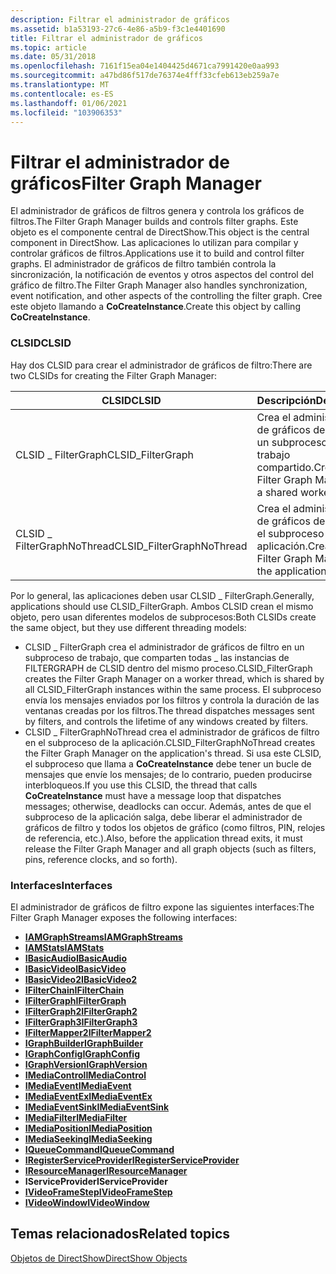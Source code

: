 ```yaml
---
description: Filtrar el administrador de gráficos
ms.assetid: b1a53193-27c6-4e86-a5b9-f3c1e4401690
title: Filtrar el administrador de gráficos
ms.topic: article
ms.date: 05/31/2018
ms.openlocfilehash: 7161f15ea04e1404425d4671ca7991420e0aa993
ms.sourcegitcommit: a47bd86f517de76374e4fff33cfeb613eb259a7e
ms.translationtype: MT
ms.contentlocale: es-ES
ms.lasthandoff: 01/06/2021
ms.locfileid: "103906353"
---
```

# <a name="filter-graph-manager"></a><span data-ttu-id="0327c-103">Filtrar el administrador de gráficos</span><span class="sxs-lookup"><span data-stu-id="0327c-103">Filter Graph Manager</span></span>

<span data-ttu-id="0327c-104">El administrador de gráficos de filtros genera y controla los gráficos de filtros.</span><span class="sxs-lookup"><span data-stu-id="0327c-104">The Filter Graph Manager builds and controls filter graphs.</span></span> <span data-ttu-id="0327c-105">Este objeto es el componente central de DirectShow.</span><span class="sxs-lookup"><span data-stu-id="0327c-105">This object is the central component in DirectShow.</span></span> <span data-ttu-id="0327c-106">Las aplicaciones lo utilizan para compilar y controlar gráficos de filtros.</span><span class="sxs-lookup"><span data-stu-id="0327c-106">Applications use it to build and control filter graphs.</span></span> <span data-ttu-id="0327c-107">El administrador de gráficos de filtro también controla la sincronización, la notificación de eventos y otros aspectos del control del gráfico de filtro.</span><span class="sxs-lookup"><span data-stu-id="0327c-107">The Filter Graph Manager also handles synchronization, event notification, and other aspects of the controlling the filter graph.</span></span> <span data-ttu-id="0327c-108">Cree este objeto llamando a **CoCreateInstance**.</span><span class="sxs-lookup"><span data-stu-id="0327c-108">Create this object by calling **CoCreateInstance**.</span></span>

### <a name="clsid"></a><span data-ttu-id="0327c-109">CLSID</span><span class="sxs-lookup"><span data-stu-id="0327c-109">CLSID</span></span>

<span data-ttu-id="0327c-110">Hay dos CLSID para crear el administrador de gráficos de filtro:</span><span class="sxs-lookup"><span data-stu-id="0327c-110">There are two CLSIDs for creating the Filter Graph Manager:</span></span>



| <span data-ttu-id="0327c-111">CLSID</span><span class="sxs-lookup"><span data-stu-id="0327c-111">CLSID</span></span>                      | <span data-ttu-id="0327c-112">Descripción</span><span class="sxs-lookup"><span data-stu-id="0327c-112">Description</span></span>                                                 |
|----------------------------|-------------------------------------------------------------|
| <span data-ttu-id="0327c-113">CLSID \_ FilterGraph</span><span class="sxs-lookup"><span data-stu-id="0327c-113">CLSID\_FilterGraph</span></span>         | <span data-ttu-id="0327c-114">Crea el administrador de gráficos de filtro en un subproceso de trabajo compartido.</span><span class="sxs-lookup"><span data-stu-id="0327c-114">Creates the Filter Graph Manager on a shared worker thread.</span></span> |
| <span data-ttu-id="0327c-115">CLSID \_ FilterGraphNoThread</span><span class="sxs-lookup"><span data-stu-id="0327c-115">CLSID\_FilterGraphNoThread</span></span> | <span data-ttu-id="0327c-116">Crea el administrador de gráficos de filtro en el subproceso de la aplicación.</span><span class="sxs-lookup"><span data-stu-id="0327c-116">Creates the Filter Graph Manager on the application thread.</span></span> |



 

<span data-ttu-id="0327c-117">Por lo general, las aplicaciones deben usar CLSID \_ FilterGraph.</span><span class="sxs-lookup"><span data-stu-id="0327c-117">Generally, applications should use CLSID\_FilterGraph.</span></span> <span data-ttu-id="0327c-118">Ambos CLSID crean el mismo objeto, pero usan diferentes modelos de subprocesos:</span><span class="sxs-lookup"><span data-stu-id="0327c-118">Both CLSIDs create the same object, but they use different threading models:</span></span>

-   <span data-ttu-id="0327c-119">CLSID \_ FilterGraph crea el administrador de gráficos de filtro en un subproceso de trabajo, que comparten todas \_ las instancias de FILTERGRAPH de CLSID dentro del mismo proceso.</span><span class="sxs-lookup"><span data-stu-id="0327c-119">CLSID\_FilterGraph creates the Filter Graph Manager on a worker thread, which is shared by all CLSID\_FilterGraph instances within the same process.</span></span> <span data-ttu-id="0327c-120">El subproceso envía los mensajes enviados por los filtros y controla la duración de las ventanas creadas por los filtros.</span><span class="sxs-lookup"><span data-stu-id="0327c-120">The thread dispatches messages sent by filters, and controls the lifetime of any windows created by filters.</span></span>
-   <span data-ttu-id="0327c-121">CLSID \_ FilterGraphNoThread crea el administrador de gráficos de filtro en el subproceso de la aplicación.</span><span class="sxs-lookup"><span data-stu-id="0327c-121">CLSID\_FilterGraphNoThread creates the Filter Graph Manager on the application's thread.</span></span> <span data-ttu-id="0327c-122">Si usa este CLSID, el subproceso que llama a **CoCreateInstance** debe tener un bucle de mensajes que envíe los mensajes; de lo contrario, pueden producirse interbloqueos.</span><span class="sxs-lookup"><span data-stu-id="0327c-122">If you use this CLSID, the thread that calls **CoCreateInstance** must have a message loop that dispatches messages; otherwise, deadlocks can occur.</span></span> <span data-ttu-id="0327c-123">Además, antes de que el subproceso de la aplicación salga, debe liberar el administrador de gráficos de filtro y todos los objetos de gráfico (como filtros, PIN, relojes de referencia, etc.).</span><span class="sxs-lookup"><span data-stu-id="0327c-123">Also, before the application thread exits, it must release the Filter Graph Manager and all graph objects (such as filters, pins, reference clocks, and so forth).</span></span>

### <a name="interfaces"></a><span data-ttu-id="0327c-124">Interfaces</span><span class="sxs-lookup"><span data-stu-id="0327c-124">Interfaces</span></span>

<span data-ttu-id="0327c-125">El administrador de gráficos de filtro expone las siguientes interfaces:</span><span class="sxs-lookup"><span data-stu-id="0327c-125">The Filter Graph Manager exposes the following interfaces:</span></span>

-   [<span data-ttu-id="0327c-126">**IAMGraphStreams**</span><span class="sxs-lookup"><span data-stu-id="0327c-126">**IAMGraphStreams**</span></span>](/windows/desktop/api/Strmif/nn-strmif-iamgraphstreams)
-   [<span data-ttu-id="0327c-127">**IAMStats**</span><span class="sxs-lookup"><span data-stu-id="0327c-127">**IAMStats**</span></span>](/windows/desktop/api/Control/nn-control-iamstats)
-   [<span data-ttu-id="0327c-128">**IBasicAudio**</span><span class="sxs-lookup"><span data-stu-id="0327c-128">**IBasicAudio**</span></span>](/windows/desktop/api/Control/nn-control-ibasicaudio)
-   [<span data-ttu-id="0327c-129">**IBasicVideo**</span><span class="sxs-lookup"><span data-stu-id="0327c-129">**IBasicVideo**</span></span>](/windows/desktop/api/Control/nn-control-ibasicvideo)
-   [<span data-ttu-id="0327c-130">**IBasicVideo2**</span><span class="sxs-lookup"><span data-stu-id="0327c-130">**IBasicVideo2**</span></span>](/windows/desktop/api/Control/nn-control-ibasicvideo2)
-   [<span data-ttu-id="0327c-131">**IFilterChain**</span><span class="sxs-lookup"><span data-stu-id="0327c-131">**IFilterChain**</span></span>](/windows/desktop/api/Strmif/nn-strmif-ifilterchain)
-   [<span data-ttu-id="0327c-132">**IFilterGraph**</span><span class="sxs-lookup"><span data-stu-id="0327c-132">**IFilterGraph**</span></span>](/windows/desktop/api/Strmif/nn-strmif-ifiltergraph)
-   [<span data-ttu-id="0327c-133">**IFilterGraph2**</span><span class="sxs-lookup"><span data-stu-id="0327c-133">**IFilterGraph2**</span></span>](/windows/desktop/api/Strmif/nn-strmif-ifiltergraph2)
-   [<span data-ttu-id="0327c-134">**IFilterGraph3**</span><span class="sxs-lookup"><span data-stu-id="0327c-134">**IFilterGraph3**</span></span>](/windows/desktop/api/Strmif/nn-strmif-ifiltergraph3)
-   [<span data-ttu-id="0327c-135">**IFilterMapper2**</span><span class="sxs-lookup"><span data-stu-id="0327c-135">**IFilterMapper2**</span></span>](/windows/desktop/api/Strmif/nn-strmif-ifiltermapper2)
-   [<span data-ttu-id="0327c-136">**IGraphBuilder**</span><span class="sxs-lookup"><span data-stu-id="0327c-136">**IGraphBuilder**</span></span>](/windows/desktop/api/Strmif/nn-strmif-igraphbuilder)
-   [<span data-ttu-id="0327c-137">**IGraphConfig**</span><span class="sxs-lookup"><span data-stu-id="0327c-137">**IGraphConfig**</span></span>](/windows/desktop/api/Strmif/nn-strmif-igraphconfig)
-   [<span data-ttu-id="0327c-138">**IGraphVersion**</span><span class="sxs-lookup"><span data-stu-id="0327c-138">**IGraphVersion**</span></span>](/windows/desktop/api/Strmif/nn-strmif-igraphversion)
-   [<span data-ttu-id="0327c-139">**IMediaControl**</span><span class="sxs-lookup"><span data-stu-id="0327c-139">**IMediaControl**</span></span>](/windows/desktop/api/Control/nn-control-imediacontrol)
-   [<span data-ttu-id="0327c-140">**IMediaEvent**</span><span class="sxs-lookup"><span data-stu-id="0327c-140">**IMediaEvent**</span></span>](/windows/desktop/api/Control/nn-control-imediaevent)
-   [<span data-ttu-id="0327c-141">**IMediaEventEx**</span><span class="sxs-lookup"><span data-stu-id="0327c-141">**IMediaEventEx**</span></span>](/windows/desktop/api/Control/nn-control-imediaeventex)
-   [<span data-ttu-id="0327c-142">**IMediaEventSink**</span><span class="sxs-lookup"><span data-stu-id="0327c-142">**IMediaEventSink**</span></span>](/windows/desktop/api/Strmif/nn-strmif-imediaeventsink)
-   [<span data-ttu-id="0327c-143">**IMediaFilter**</span><span class="sxs-lookup"><span data-stu-id="0327c-143">**IMediaFilter**</span></span>](/windows/desktop/api/Strmif/nn-strmif-imediafilter)
-   [<span data-ttu-id="0327c-144">**IMediaPosition**</span><span class="sxs-lookup"><span data-stu-id="0327c-144">**IMediaPosition**</span></span>](/windows/desktop/api/Control/nn-control-imediaposition)
-   [<span data-ttu-id="0327c-145">**IMediaSeeking**</span><span class="sxs-lookup"><span data-stu-id="0327c-145">**IMediaSeeking**</span></span>](/windows/desktop/api/Strmif/nn-strmif-imediaseeking)
-   [<span data-ttu-id="0327c-146">**IQueueCommand**</span><span class="sxs-lookup"><span data-stu-id="0327c-146">**IQueueCommand**</span></span>](/windows/desktop/api/Control/nn-control-iqueuecommand)
-   [<span data-ttu-id="0327c-147">**IRegisterServiceProvider**</span><span class="sxs-lookup"><span data-stu-id="0327c-147">**IRegisterServiceProvider**</span></span>](/windows/desktop/api/Strmif/nn-strmif-iregisterserviceprovider)
-   [<span data-ttu-id="0327c-148">**IResourceManager**</span><span class="sxs-lookup"><span data-stu-id="0327c-148">**IResourceManager**</span></span>](/windows/desktop/api/Strmif/nn-strmif-iresourcemanager)
-   <span data-ttu-id="0327c-149">**IServiceProvider**</span><span class="sxs-lookup"><span data-stu-id="0327c-149">**IServiceProvider**</span></span>
-   [<span data-ttu-id="0327c-150">**IVideoFrameStep**</span><span class="sxs-lookup"><span data-stu-id="0327c-150">**IVideoFrameStep**</span></span>](/windows/desktop/api/Strmif/nn-strmif-ivideoframestep)
-   [<span data-ttu-id="0327c-151">**IVideoWindow**</span><span class="sxs-lookup"><span data-stu-id="0327c-151">**IVideoWindow**</span></span>](/windows/desktop/api/Control/nn-control-ivideowindow)

## <a name="related-topics"></a><span data-ttu-id="0327c-152">Temas relacionados</span><span class="sxs-lookup"><span data-stu-id="0327c-152">Related topics</span></span>

<dl> <dt>

[<span data-ttu-id="0327c-153">Objetos de DirectShow</span><span class="sxs-lookup"><span data-stu-id="0327c-153">DirectShow Objects</span></span>](directshow-objects.md)
</dt> </dl>

 

 



